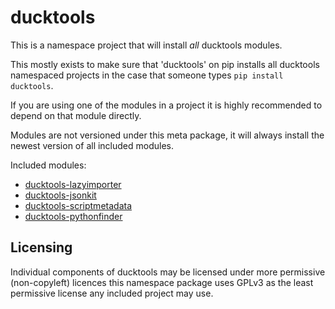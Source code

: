 # ducktools #

This is a namespace project that will install *all* ducktools modules.

This mostly exists to make sure that 'ducktools' on pip installs all ducktools namespaced projects in the case
that someone types `pip install ducktools`.

If you are using one of the modules in a project it is highly recommended to depend on that module directly.

Modules are not versioned under this meta package, it will always install the newest version
of all included modules.

Included modules:
* [ducktools-lazyimporter](https://github.com/DavidCEllis/ducktools-lazyimporter)
* [ducktools-jsonkit](https://github.com/DavidCEllis/ducktools-jsonkit)
* [ducktools-scriptmetadata](https://pypi.org/project/ducktools-scriptmetadata/)
* [ducktools-pythonfinder](https://pypi.org/project/ducktools-pythonfinder/)


## Licensing ##

Individual components of ducktools may be licensed under more permissive (non-copyleft) licences
this namespace package uses GPLv3 as the least permissive license any included project may use.
